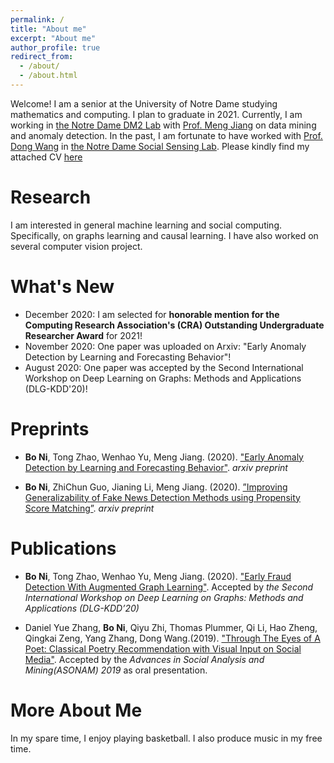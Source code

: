 ```yaml
---
permalink: /
title: "About me"
excerpt: "About me"
author_profile: true
redirect_from: 
  - /about/
  - /about.html
---
```


 Welcome! I am a senior at the University of Notre Dame studying mathematics and computing. I plan to graduate in 2021. Currently, I am working in [the Notre Dame DM2 Lab](https://www.meng-jiang.com/lab.html) with [Prof. Meng Jiang](https://www.meng-jiang.com/) on data mining and anomaly detection. In the past, I am fortunate to have worked with [Prof. Dong Wang](https://www3.nd.edu/~dwang5/) in [the Notre Dame Social Sensing Lab](https://www3.nd.edu/~sslab/). Please kindly find my attached CV [here](https://arstanley.github.io/files/spring_2020.pdf)

Research
======
 I am interested in general machine learning and social computing. Specifically, on graphs learning and causal learning. I have also worked on several computer vision project. 

What's New
======
* December 2020: I am selected for **honorable mention for the Computing Research Association's (CRA) Outstanding Undergraduate Researcher Award** for 2021!
* November 2020: One paper was uploaded on Arxiv: "Early Anomaly Detection by Learning and Forecasting Behavior"!
* August 2020: One paper was accepted by the Second International Workshop on Deep Learning on Graphs: Methods and Applications (DLG-KDD'20)!

Preprints
=====
 * **Bo Ni**, Tong Zhao, Wenhao Yu, Meng Jiang. (2020). ["Early Anomaly Detection by Learning and Forecasting Behavior"](https://https://arxiv.org/abs/2010.10016). _arxiv preprint_

* **Bo Ni**, ZhiChun Guo, Jianing Li, Meng Jiang. (2020). [”Improving Generalizability of Fake News Detection Methods using Propensity Score Matching”](https://arxiv.org/abs/2002.00838). _arxiv preprint_

Publications
======
 * **Bo Ni**, Tong Zhao, Wenhao Yu, Meng Jiang. (2020). ["Early Fraud Detection With Augmented Graph Learning"](http://www.meng-jiang.com/pubs/earlyfraud-dlg20/earlyfraud-dlg20-paper.pdf). Accepted by _the Second International Workshop on Deep Learning on Graphs: Methods and Applications (DLG-KDD’20)_
 
 * Daniel Yue Zhang, **Bo Ni**, Qiyu Zhi, Thomas Plummer, Qi Li, Hao Zheng, Qingkai Zeng, Yang Zhang, Dong Wang.(2019). ["Through The Eyes of A Poet: Classical Poetry Recommendation with Visual Input on Social Media"](https://ieeexplore.ieee.org/document/9073288). Accepted by the _Advances in Social Analysis and Mining(ASONAM) 2019_ as oral presentation.

More About Me
======
 In my spare time, I enjoy playing basketball. I also produce music in my free time. 



